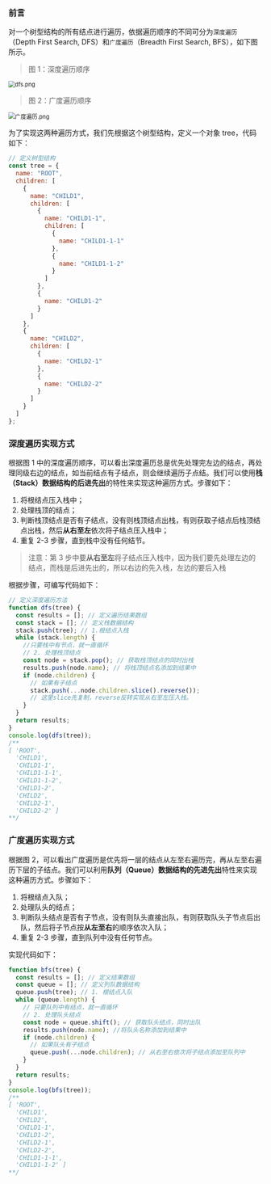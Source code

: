 ### 前言

对一个树型结构的所有结点进行遍历，依据遍历顺序的不同可分为`深度遍历`（Depth First Search, DFS）和`广度遍历`（Breadth First Search, BFS），如下图所示。

> 图 1：深度遍历顺序

<img src="https://i.loli.net/2020/03/11/fozJtqZSROdIVbX.png" alt="dfs.png" style="zoom: 80%;" />

> 图 2：广度遍历顺序

<img src="https://i.loli.net/2020/03/11/FlRZu4ISDjNCyPo.png" alt="广度遍历.png" style="zoom:80%;" />

为了实现这两种遍历方式，我们先根据这个树型结构，定义一个对象 tree，代码如下：

```js
// 定义树型结构
const tree = {
  name: "ROOT",
  children: [
    {
      name: "CHILD1",
      children: [
        {
          name: "CHILD1-1",
          children: [
            {
              name: "CHILD1-1-1"
            },
            {
              name: "CHILD1-1-2"
            }
          ]
        },
        {
          name: "CHILD1-2"
        }
      ]
    },
    {
      name: "CHILD2",
      children: [
        {
          name: "CHILD2-1"
        },
        {
          name: "CHILD2-2"
        }
      ]
    }
  ]
};
```

### 深度遍历实现方式

根据图 1 中的深度遍历顺序，可以看出深度遍历总是优先处理完左边的结点，再处理同级右边的结点，如当前结点有子结点，则会继续遍历子点结。我们可以使用**栈（Stack）**数据结构的**后进先出**的特性来实现这种遍历方式。步骤如下：

1. 将根结点压入栈中；
2. 处理栈顶的结点；
3. 判断栈顶结点是否有子结点，没有则栈顶结点出栈，有则获取子结点后栈顶结点出栈，然后**从右至左**依次将子结点压入栈中；
4. 重复 2-3 步骤，直到栈中没有任何结节。

> 注意：第 3 步中要**从右至左**将子结点压入栈中，因为我们要先处理左边的结点，而栈是后进先出的，所以右边的先入栈，左边的要后入栈

根据步骤，可编写代码如下：

```js
// 定义深度遍历方法
function dfs(tree) {
  const results = []; // 定义遍历结果数组
  const stack = []; // 定义栈数据结构
  stack.push(tree); // 1.根结点入栈
  while (stack.length) {
    //只要栈中有节点，就一直循环
    // 2. 处理栈顶结点
    const node = stack.pop(); // 获取栈顶结点的同时出栈
    results.push(node.name); // 将栈顶结点名添加到结果中
    if (node.children) {
      // 如果有子结点
      stack.push(...node.children.slice().reverse());
      // 这里slice先复制，reverse反转实现从右至左压入栈。
    }
  }
  return results;
}
console.log(dfs(tree));
/**
[ 'ROOT',
  'CHILD1',
  'CHILD1-1',
  'CHILD1-1-1',
  'CHILD1-1-2',
  'CHILD1-2',
  'CHILD2',
  'CHILD2-1',
  'CHILD2-2' ]
**/
```

### 广度遍历实现方式

根据图 2，可以看出广度遍历是优先将一层的结点从左至右遍历完，再从左至右遍历下层的子结点。我们可以利用**队列（Queue）**数据结构的**先进先出**特性来实现这种遍历方式。步骤如下：

1. 将根结点入队；
2. 处理队头的结点；
3. 判断队头结点是否有子节点，没有则队头直接出队，有则获取队头子节点后出队，然后将子节点按**从左至右**的顺序依次入队；
4. 重复 2-3 步骤，直到队列中没有任何节点。

实现代码如下：

```js
function bfs(tree) {
  const results = []; // 定义结果数组
  const queue = []; // 定义列队数据结构
  queue.push(tree); // 1. 根结点入队
  while (queue.length) {
    // 只要队列中有结点，就一直循环
    // 2. 处理队头结点
    const node = queue.shift(); // 获取队头结点，同时出队
    results.push(node.name); //将队头名称添加到结果中
    if (node.children) {
      // 如果队头有子结点
      queue.push(...node.children); // 从右至右依次将子结点添加至队列中
    }
  }
  return results;
}
console.log(bfs(tree));
/**
[ 'ROOT',
  'CHILD1',
  'CHILD2',
  'CHILD1-1',
  'CHILD1-2',
  'CHILD2-1',
  'CHILD2-2',
  'CHILD1-1-1',
  'CHILD1-1-2' ]
**/
```

